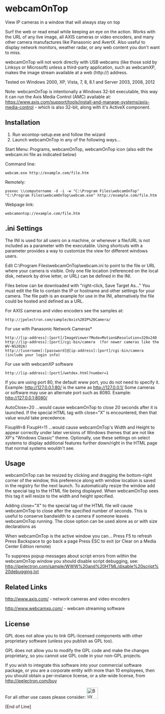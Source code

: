 # webcamOnTop

View IP cameras in a window that will always stay on top

Surf the web or read email while keeping an eye on the action. Works with the URL of any live image, all AXIS cameras or video encoders, and many other camera manufactures like Panasonic and AvertX. Also useful to display network monitors, weather radar, or any web content you don't want to miss.

webcamOnTop will not work directly with USB webcams (like those sold by Linksys or Microsoft) unless a third-party application, such as webcamXP, makes the image stream available at a web (http://) address.

Tested on Windows 2000, XP, Vista, 7, 8, 8.1 and Server 2003, 2008, 2012

Note: webcamOnTop is intentionally a Windows 32-bit executable, this way it can run the Axis Media Control (AMC) available at: https://www.axis.com/support/tools/install-and-manage-systems/axis-media-control - which is also 32-bit, along with it's ActiveX component.

## Installation

1) Run wcontop-setup.exe and follow the wizard
2) Launch webcamOnTop in any of the following ways...

Start Menu:  Programs, webcamOnTop, webcamOnTop icon (also edit the webcam.ini file as indicated below)

Command line: 

    webcam.exe http://example.com/file.htm

Remotely:

    psexec \\computername -d -i -w "C:\Program Files\webcamOnTop" "C:\Program Files\webcamOnTop\webcam.exe" http://example.com/file.htm

Webpage link:

    webcamontop://example.com/file.htm

## .ini Settings

The INI is used for all users on a machine, or whenever a file/URL is not included as a parameter with the executable. Using shortcuts with a parameter provides a way to customize the view for different windows users.

Edit C:\Program Files\webcamOnTop\webcam.ini to point to the file or URL where your camera is visible. Only one file location (referenced on the local disk, network by drive letter, or URL) can be defined in the INI.

Files below can be downloaded with "right-click, Save Target As..."  You must edit the file to contain the IP or hostname and other settings for your camera. The file path is an example for use in the INI, alternatively the file could be hosted and defined as a URL.

For AXIS cameras and video encoders see the samples at:

    http://jpelectron.com/sample/Axis%20IP%20Camera/

For use with Panasonic Network Cameras*

    http://[ip-address]:[port]/ImageViewer?Mode=Motion&Resolution=320x240
    http://[ip-address]:[port]/cgi-bin/camera  (for newer cameras like the WV-NS202A)
    http://[username]:[password]@[ip-address]:[port]/cgi-bin/camera  (include your login info)

For use with webcamXP software

    http://[ip-address]:[port]/wetdex.html?number=1

If you are using port 80, the default www port, you do not need to specify it.
Example: http://127.0.0.1:80/ is the same as http://127.0.0.1/
Some cameras or software may use an alternate port such as 8080.
Example: http://127.0.0.1:8080/

AutoClose=20
...would cause webcamOnTop to close 20 seconds after it is launched. If the special HTML tag with close="X" is encountered, then that value would take precedence.

FixupW=8
FixupH=11
...would cause webcamOnTop's Width and Height to appear correctly under later versions of Windows themes that are not like XP's "Windows Classic" theme. Optionally, use these settings on select systems to display additional features further down/right in the HTML page that normal systems wouldn't see.

## Usage

webcamOnTop can be resized by clicking and dragging the bottom-right corner of the window, this preference along with window location is saved in the registry for the next launch. To automatically resize the window add the special tag <webcamontop width="362" height="295"> to the HTML file being displayed. When webcamOnTop sees this tag it will resize to the width and height specified.

Adding close="X" to the special tag of the HTML file will cause webcamOnTop to close after the specified number of seconds. This is useful to conserve bandwidth to a camera if someone leaves webcamOnTop running. The close option can be used alone as <webcamontop close="10"> or with size declarations as <webcamontop width="640" height="480" close="10">

When webcamOnTop is the active window you can...
Press F5 to refresh
Press Backspace to go back a page
Press ESC to exit (or Clear on a Media Center Edition remote)

To suppress popup messages about script errors from within the webcamOnTop window you should disable script debugging, see: http://jpelectron.com/sample/WWW%20and%20HTML/disable%20script%20debugging.txt

## Related Links

http://www.axis.com/ - network cameras and video encoders

http://www.webcamxp.com/ - webcam streaming software

## License

GPL does not allow you to link GPL-licensed components with other proprietary software (unless you publish as GPL too).

GPL does not allow you to modify the GPL code and make the changes proprietary, so you cannot use GPL code in your non-GPL projects.

If you wish to integrate this software into your commercial software package, or you are a corporate entity with more than 10 employees, then you should obtain a per-instance license, or a site-wide license, from http://jpelectron.com/buy

For all other use cases please consider: <a href='https://ko-fi.com/C0C54S4JF' target='_blank'><img height='36' style='border:0px;height:36px;' src='https://cdn.ko-fi.com/cdn/kofi2.png?v=2' border='0' alt='Buy Me a Coffee at ko-fi.com' /></a>
    
[End of Line]
